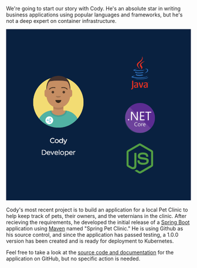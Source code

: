 We're going to start our story with Cody. He's an absolute star in writing business applications using popular languages and frameworks, but he's not a deep expert on container infrastructure.

![Cody Languages](images/cody-languages.png)

Cody's most recent project is to build an application for a local Pet Clinic to help keep track of pets, their owners, and the veternians in the clinic.  After recieving the requirements, he developed the initial release of a [Spring Boot](https://spring.io/guides/gs/spring-boot) application using [Maven](https://spring.io/guides/gs/maven/) named "Spring Pet Clinic."  He is using Github as his source control, and since the application has passed testing, a 1.0.0 version has been created and is ready for deployment to Kubernetes.  

Feel free to take a look at the [source code and documentation](https://github.com/ryan-a-baker/spring-petclinic/tree/1.0.0) for the application on GitHub, but no specific action is needed.